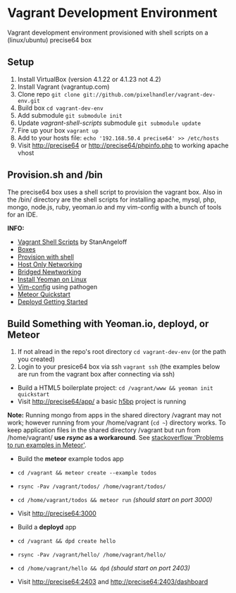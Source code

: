Vagrant Development Environment
===============================

Vagrant development environment provisioned with shell scripts on a (linux/ubuntu) precise64 box

## Setup

1. Install VirtualBox (version 4.1.22 or 4.1.23 not 4.2)
2. Install Vagrant (vagrantup.com)
3. Clone repo `git clone git://github.com/pixelhandler/vagrant-dev-env.git`
4. Build box `cd vagrant-dev-env`
5. Add submodule `git submodule init`
6. Update *vagrant-shell-scripts* submodule `git submodule update`
7. Fire up your box `vagrant up`
8. Add to your hosts file: `echo '192.168.50.4 precise64' >> /etc/hosts`
9. Visit <http://precise64> or <http://precise64/phpinfo.php> to working apache vhost

## Provision.sh and /bin

The precise64 box uses a shell script to provision the vagrant box. Also in the /bin/ directory are the shell scripts for installing apache, mysql, php, mongo, node.js, ruby, yeoman.io and my vim-config with a bunch of tools for an IDE.

**INFO:**  
* [Vagrant Shell Scripts](https://github.com/StanAngeloff/vagrant-shell-scripts "scripts") by StanAngeloff  
* [Boxes](http://www.vagrantbox.es "boxes")  
* [Provision with shell](http://vagrantup.com/v1/docs/provisioners/shell.html "shell")  
* [Host Only Networking](http://vagrantup.com/v1/docs/host_only_networking.html "host")  
* [Bridged Newtworking](http://vagrantup.com/v1/docs/bridged_networking.html "bridged")  
* [Install Yeoman on Linux](https://github.com/yeoman/yeoman/issues/461 "yeoman on linux")  
* [Vim-config](https://github.com/pixelhandler/vim-config "Vim config") using pathogen
* [Meteor Quickstart](http://docs.meteor.com/#quickstart "meteor")
* [Deployd Getting Started](http://www.deployd.com/docs/index.md "deployd")

## Build Something with Yeoman.io, deployd, or Meteor

1. If not alread in the repo's root directory `cd vagrant-dev-env` (or the path you created)
2. Login to your presice64 box via ssh `vagrant ssh` (the examples below are run from the vagrant box after connecting via ssh)

* Build a HTML5 boilerplate project: `cd /vagrant/www && yeoman init quickstart`  
* Visit <http://precise64/app/> a basic [h5bp](http://html5boilerplate.com "h5bp") project is running  

**Note:** Running mongo from apps in the shared directory /vagrant may not work; however running from your /home/vagrant (`cd ~`) directory works. To keep application files in the shared directory /vagrant but run from /home/vagrant/ **use *rsync* as a workaround**. See [stackoverflow 'Problems to run examples in Meteor'](http://stackoverflow.com/questions/10103830/problems-to-run-examples-in-meteor).

* Build the **meteor** example todos app
* `cd /vagrant && meteor create --example todos`
* `rsync -Pav /vagrant/todos/ /home/vagrant/todos/`
* `cd /home/vagrant/todos && meteor run` *(should start on port 3000)*
* Visit <http://precise64:3000>

* Build a **deployd** app
* `cd /vagrant && dpd create hello`
* `rsync -Pav /vagrant/hello/ /home/vagrant/hello/`
* `cd /home/vagrant/hello && dpd` *(should start on port 2403)*
* Visit <http://precise64:2403> and <http://precise64:2403/dashboard>
 

